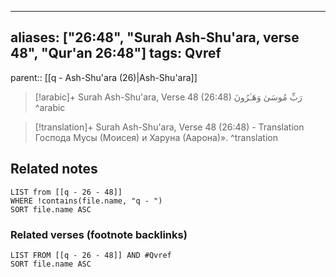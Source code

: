 
---
aliases: ["26:48", "Surah Ash-Shu'ara, verse 48", "Qur'an 26:48"]
tags: Qvref
---

parent:: [[q - Ash-Shu'ara (26)|Ash-Shu'ara]]

> [!arabic]+ Surah Ash-Shu'ara, Verse 48 (26:48)
> <span class="quran-arabic">رَبِّ مُوسَىٰ وَهَـٰرُونَ</span>
^arabic

> [!translation]+ Surah Ash-Shu'ara, Verse 48 (26:48) - Translation
> Господа Мусы (Моисея) и Харуна (Аарона)».
^translation



## Related notes
```dataview
LIST from [[q - 26 - 48]]
WHERE !contains(file.name, "q - ")
SORT file.name ASC
```

### Related verses (footnote backlinks)
```dataview
LIST FROM [[q - 26 - 48]] AND #Qvref
SORT file.name ASC
```

